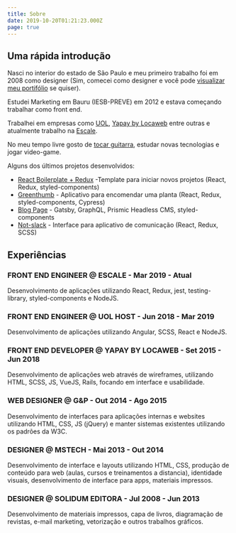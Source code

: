 ```yaml
---
title: Sobre
date: 2019-10-20T01:21:23.000Z
page: true
---
```

## Uma rápida introdução

Nasci no interior do estado de São Paulo e meu primeiro trabalho foi em 2008 como designer (Sim, comecei como designer e você pode [visualizar meu portifólio](https://www.behance.net/edermunhoz1384) se quiser).

Estudei Marketing em Bauru (IESB-PREVE) em 2012 e estava começando trabalhar como front end.

Trabalhei em empresas como [UOL](https://www.uol.com.br/), [Yapay by Locaweb](https://www.yapay.com.br/) entre outras e atualmente trabalho na [Escale](https://escale.com.br/).

No meu tempo livre gosto de [tocar guitarra](https://www.youtube.com/watch?v=73xqyuybYWc), estudar novas tecnologias e jogar video-game.

Alguns dos últimos projetos desenvolvidos:

* [React Boilerplate + Redux](https://emunhoz-react-boilerplate.netlify.com/) -Template para iniciar novos projetos (React, Redux, styled-components)
* [Greenthumb](https://emunhoz-greenthumb.netlify.com/) - Aplicativo para encomendar uma planta (React, Redux, styled-components, Cypress)
* [Blog Page](https://prismic-starter-template.netlify.com/) - Gatsby, GraphQL, Prismic Headless CMS, styled-components
* [Not-slack](https://emunhoz-not-slack.netlify.com/) - Interface para aplicativo de comunicação (React, Redux, SCSS)

## Experiências

### FRONT END ENGINEER @ ESCALE - Mar 2019 - Atual

Desenvolvimento de aplicações utilizando React, Redux, jest, testing-library, styled-components e NodeJS.

### FRONT END ENGINEER @ UOL HOST - Jun 2018 - Mar 2019

Desenvolvimento de aplicações utilizando Angular, SCSS, React e NodeJS.

### FRONT END DEVELOPER @ YAPAY BY LOCAWEB - Set 2015 - Jun 2018

Desenvolvimento de aplicações web através de wireframes, utilizando HTML, SCSS, JS, VueJS, Rails, focando em interface e usabilidade.

### WEB DESIGNER @ G&P - Out 2014 - Ago 2015

Desenvolvimento de interfaces para aplicações internas e websites utilizando HTML, CSS, JS (jQuery) e manter sistemas existentes utilizando os padrões da W3C.

### DESIGNER @ MSTECH - Mai 2013 - Out 2014

Desenvolvimento de interface e layouts utilizando HTML, CSS, produção de conteúdo para web (aulas, cursos e treinamentos a distancia), identidade visuais, desenvolvimento de interface para apps, materiais impressos.

### DESIGNER @ SOLIDUM EDITORA - Jul 2008 - Jun 2013

Desenvolvimento de materiais impressos, capa de livros, diagramação de revistas, e-mail marketing, vetorização e outros trabalhos gráficos.
